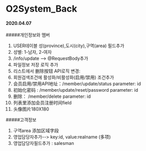 # O2System_Back

#### 2020.04.07
#####개인정보와 멤버
1. USER테이블 성(province),도시(city),구역(area) 필드추가
2. 성별: 1-남자, 2-여자
3. /info/update --> @RequestBody추가
4. 파일정보 저장 로직 추가
5. 리스트에서 删除按钮 API로직 변경: 
6. 회원검색조건에 활성화/비활성화(启用/禁用) 조건추가
7. 会员启用/禁用API地址：/member/update/status       parameter: id
8. 初始化密码 : /member/update/reset/password       parameter: id
9. 删除： /member/delete                            parameter: id
10. 列表里添加会员注册时间field
11. 头像图片180X180

#####고객정보
1. 구역area 添加区域字段
2. 영업담당자추가--> key:id, value:realname    (多项)
3. 영업담당자필드추가 : salesman




